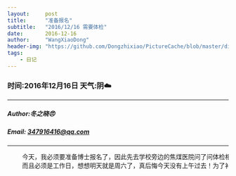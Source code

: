 ```yaml
---
layout:     post
title:      "准备报名"
subtitle:   "2016/12/16 需要体检"
date:       2016-12-16
author:     "WangXiaoDong"
header-img: "https://github.com/Dongzhixiao/PictureCache/blob/master/diaryPic/20161216.jpg?raw=true"
tags:
    - 日记
---
```


### 时间:2016年12月16日 天气:阴:cloud:
-----
#####   Author:冬之晓:angry:
#####   Email: 347916416@qq.com
----------

<pre>
    今天，我必须要准备博士报名了，因此先去学校旁边的焦煤医院问了问体检相关的问题，结果对方说必须上午才行，
    而且必须是工作日，想想明天就是周六了，真后悔今天没有上午过去！为了补偿内心的后悔，晚上休息了一下没有上自习……
</pre>
